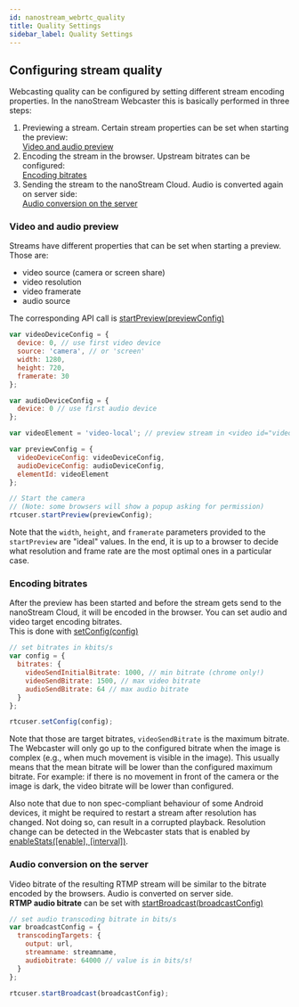 ```yaml
---
id: nanostream_webrtc_quality
title: Quality Settings
sidebar_label: Quality Settings
---
```


## Configuring stream quality

Webcasting quality can be configured by setting different stream encoding properties.
In the nanoStream Webcaster this is basically performed in three steps:

1) Previewing a stream. Certain stream properties can be set when starting the preview: <br>
[Video and audio preview](#video-and-audio-preview) 
2) Encoding the stream in the browser. Upstream bitrates can be configured: <br>
[Encoding bitrates](#encoding-bitrates)
3) Sending the stream to the nanoStream Cloud. Audio is converted again on server side: <br>
[Audio conversion on the server](#audio-conversion-on-the-server)

 
 ### Video and audio preview 

Streams have different properties that can be set when starting a preview.<br>
Those are:

- video source (camera or screen share)
- video resolution
- video framerate
- audio source

The corresponding API call is [startPreview(previewConfig)](nanostream_webrtc_api.md#rtcuserstartpreviewconfig)

```js
var videoDeviceConfig = {
  device: 0, // use first video device
  source: 'camera', // or 'screen'
  width: 1280,
  height: 720,
  framerate: 30
};

var audioDeviceConfig = {
  device: 0 // use first audio device
};

var videoElement = 'video-local'; // preview stream in <video id="video-local"> tag

var previewConfig = {
  videoDeviceConfig: videoDeviceConfig,
  audioDeviceConfig: audioDeviceConfig,
  elementId: videoElement
};

// Start the camera
// (Note: some browsers will show a popup asking for permission)
rtcuser.startPreview(previewConfig);

```

Note that the `width`, `height`, and `framerate` parameters provided to the `startPreview` are "ideal" values. In the end, it is up to a browser to decide what resolution and frame rate are the most optimal ones in a particular case.

### Encoding bitrates

After the preview has been started and before the stream gets send to the nanoStream Cloud, it will be encoded in the browser.
You can set audio and video target encoding bitrates. <br>
This is done with [setConfig(config)](nanostream_webrtc_api.md#rtcusersetconfigconfig)

```js
// set bitrates in kbits/s
var config = {
  bitrates: {
    videoSendInitialBitrate: 1000, // min bitrate (chrome only!)
    videoSendBitrate: 1500, // max video bitrate
    audioSendBitrate: 64 // max audio bitrate
  }
};

rtcuser.setConfig(config);
```

Note that those are target bitrates, `videoSendBitrate` is the maximum bitrate. The Webcaster will only go up to the configured bitrate when the image is complex (e.g., when much movement is visible in the image). This usually means that the mean bitrate will be lower than the
configured maximum bitrate. For example: if there is no movement in front of the camera or the image is dark, the video bitrate will be lower than configured.

Also note that due to non spec-compliant behaviour of some Android devices, it might be required to restart a stream after resolution has changed. Not doing so, can result in a corrupted playback. Resolution change can be detected in the Webcaster stats that is enabled by [enableStats([enable], [interval])](nanostream_webrtc_api.md#rtcuserenablestatsenable-interval).

### Audio conversion on the server

Video bitrate of the resulting RTMP stream will be similar to the bitrate encoded by the browsers. Audio is converted on server side.<br>
<b>RTMP audio bitrate</b> can be set with [startBroadcast(broadcastConfig)](nanostream_webrtc_api.md#rtcuserstartbroadcastconfig) 

```js
// set audio transcoding bitrate in bits/s
var broadcastConfig = {
  transcodingTargets: {
    output: url,
    streamname: streamname,
    audiobitrate: 64000 // value is in bits/s!
  }
};

rtcuser.startBroadcast(broadcastConfig);
```